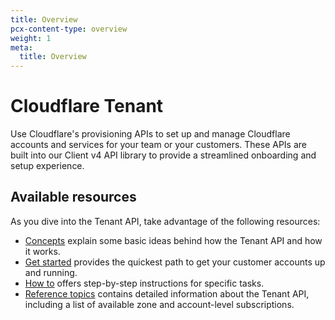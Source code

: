 ```yaml
---
title: Overview
pcx-content-type: overview
weight: 1
meta:
  title: Overview
---
```


# Cloudflare Tenant

Use Cloudflare's provisioning APIs to set up and manage Cloudflare accounts and services for your team or your customers. These APIs are built into our Client v4 API library to provide a streamlined onboarding and setup experience.

## Available resources

As you dive into the Tenant API, take advantage of the following resources:

- [Concepts](/tenant/concepts/) explain some basic ideas behind how the Tenant API and how it works.
- [Get started](/tenant/get-started/) provides the quickest path to get your customer accounts up and running.
- [How to](/tenant/how-to/) offers step-by-step instructions for specific tasks.
- [Reference topics](/tenant/reference/) contains detailed information about the Tenant API, including a list of available zone and account-level subscriptions.
